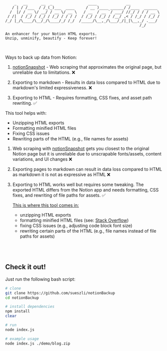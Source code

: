```
    _   __      __  _                ____             __
   / | / /___  / /_(_)___  ____     / __ )____ ______/ /____  ______
  /  |/ / __ \/ __/ / __ \/ __ \   / __  / __ `/ ___/ //_/ / / / __ \
 / /|  / /_/ / /_/ / /_/ / / / /  / /_/ / /_/ / /__/ ,< / /_/ / /_/ /
/_/ |_/\____/\__/_/\____/_/ /_/  /_____/\__,_/\___/_/|_|\__,_/ .___/
                                                            /_/

An enhancer for your Notion HTML exports.
Unzip, unminify, beautify - Keep forever!
```

<!-- todo: insert screenshot of final product here -->

<br>

Ways to back up data from Notion:

1. [notionSnapshot](https://github.com/sueszli/notionSnapshot/) - Web scraping that approximates the original page, but unreliable due to limitations. ❌

2. Exporting to markdown - Results in data loss compared to HTML due to markdown's limited expressiveness. ❌

3. Exporting to HTML - Requires formatting, CSS fixes, and asset path rewriting. ✅

This tool helps with:

-   Unzipping HTML exports
-   Formatting minified HTML files
-   Fixing CSS issues
-   Rewriting parts of the HTML (e.g., file names for assets)

1. Web scraping with [notionSnapshot](https://github.com/sueszli/notionSnapshot/) gets you closest to the original Notion page but
   it is unreliable due to unscrapable fonts/assets, content variations, and UI changes ❌

2. Exporting pages to markdown can result in data loss compared to HTML as markdown it is not as expressive as HTML ❌

3. Exporting to HTML works well but requires some tweaking. The exported HTML differs from the Notion app and needs formatting, CSS fixes, and rewriting of file paths for assets. ✅

    <ins>This is where this tool comes in:</ins>

    - unzipping HTML exports
    - formatting minified HTML files (see: [Stack Overflow](https://stackoverflow.com/questions/76512571/how-to-unminify-format-html-without-changing-the-formatting))
    - fixing CSS issues (e.g., adjusting code block font size)
    - rewriting certain parts of the HTML (e.g., file names instead of file paths for assets)

<br><br>

## Check it out!

Just run the following bash script:

```bash
# clone
git clone https://github.com/sueszli/notionBackup
cd notionBackup

# install dependencies
npm install
clear

# run
node index.js

# example usage
node index.js ./demo/blog.zip
```
